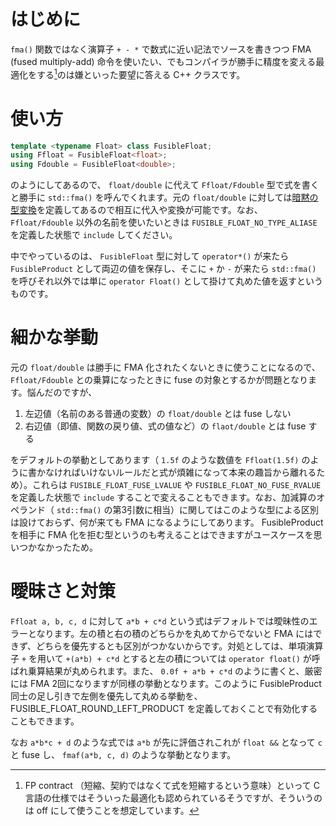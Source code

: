 # はじめに
`fma()` 関数ではなく演算子 `+ - *` で数式に近い記法でソースを書きつつ FMA (fused multiply-add)
命令を使いたい、でもコンパイラが勝手に精度を変える最適化をする[^1]のは嫌といった要望に答える C++ クラスです。

[^1]: FP contract （短縮、契約ではなくて式を短縮するという意味）といって C 言語の仕様ではそういった最適化も認められているそうですが、そういうのは
off にして使うことを想定しています。

# 使い方

```C++
template <typename Float> class FusibleFloat;
using Ffloat = FusibleFloat<float>;
using Fdouble = FusibleFloat<double>;
```
のようにしてあるので、 `float/double` に代えて `Ffloat/Fdouble` 型で式を書くと勝手に `std::fma()` を呼んでくれます。元の
`float/double` に対しては[暗黙の型変換](FusibleFloat.hpp#L12-L14)を定義してあるので相互に代入や変換が可能です。なお、
`Ffloat/Fdouble` 以外の名前を使いたいときは `FUSIBLE_FLOAT_NO_TYPE_ALIASE` を定義した状態で `include` してください。

中でやっているのは、 `FusibleFloat` 型に対して `operator*()` が来たら `FusibleProduct`
として両辺の値を保存し、そこに `+` か `-` が来たら `std::fma()` を呼びそれ以外では単に `operator Float()` として掛けて丸めた値を返すというものです。

# 細かな挙動

元の `float/double` は勝手に FMA 化されたくないときに使うことになるので、 `Ffloat/Fdouble` との乗算になったときに
fuse の対象とするかが問題となります。悩んだのですが、
 1. 左辺値（名前のある普通の変数）の `float/double` とは fuse しない
 2. 右辺値（即値、関数の戻り値、式の値など）の `flaot/double` とは fuse する

をデフォルトの挙動としてあります（ `1.5f` のような数値を `Ffloat(1.5f)`
のように書かなければいけないルールだと式が煩雑になって本来の趣旨から離れるため）。これらは
`FUSIBLE_FLOAT_FUSE_LVALUE` や `FUSIBLE_FLOAT_NO_FUSE_RVALUE` を定義した状態で `include`
することで変えることもできます。なお、加減算のオペランド（ `std::fma()` の第3引数に相当）に関してはこのような型による区別は設けておらず、何が来ても
FMA になるようにしてあります。
FusibleProduct を相手に FMA 化を拒む型というのも考えることはできますがユースケースを思いつかなかったため。

# 曖昧さと対策

`Ffloat a, b, c, d` に対して
`a*b + c*d` という式はデフォルトでは曖昧性のエラーとなります。左の積と右の積のどちらかを丸めてからでないと
FMA にはできず、どちらを優先するとも区別がつかないからです。対処としては、単項演算子 `+` を用いて
`+(a*b) + c*d` とすると左の積については `operator float()` が呼ばれ乗算結果が丸められます。また、
`0.0f + a*b + c*d` のように書くと、厳密には FMA 2回になりますが同様の挙動となります。このように
 FusibleProduct 同士の足し引きで左側を優先して丸める挙動を、 FUSIBLE_FLOAT_ROUND_LEFT_PRODUCT
 を定義しておくことで有効化することもできます。
 
なお `a*b*c + d` のような式では `a*b` が先に評価されこれが `float &&` となって `c` と fuse し、
`fmaf(a*b, c, d)` のような挙動となります。
